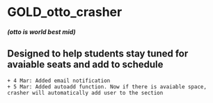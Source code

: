# GOLD_otto_crasher
##### (otto is world best mid)

## Designed to help students stay tuned for avaiable seats and add to schedule
    + 4 Mar: Added email notification
    + 5 Mar: Added autoadd function. Now if there is avaiable space, crasher will automatically add user to the section
